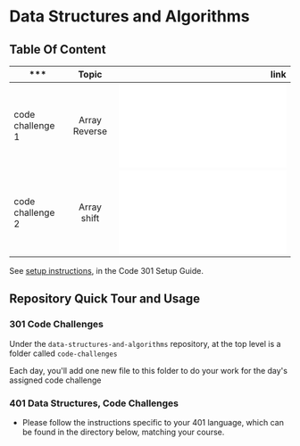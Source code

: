 # Data Structures and Algorithms

## Table Of Content

| ***        | Topic           | link  |
| ------------- |:-------------:| -----:|
| code challenge 1      | Array Reverse | ![link](challenges/arrayReverse/array-reverse.js) |
| code challenge 2      | Array shift      |   ![link](challenges/arrayShift/array-shift.js) |

See [setup instructions](https://codefellows.github.io/setup-guide/code-301/3-code-challenges), in the Code 301 Setup Guide.

## Repository Quick Tour and Usage

### 301 Code Challenges

Under the `data-structures-and-algorithms` repository, at the top level is a folder called `code-challenges`

Each day, you'll add one new file to this folder to do your work for the day's assigned code challenge

### 401 Data Structures, Code Challenges

- Please follow the instructions specific to your 401 language, which can be found in the directory below, matching your course.
